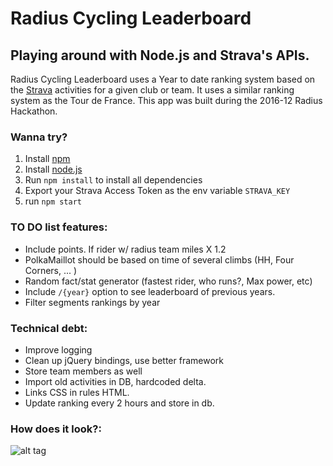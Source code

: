 # Radius Cycling Leaderboard

## Playing around with Node.js and Strava's APIs.

Radius Cycling Leaderboard uses a Year to date ranking system based on the [Strava](http://strava.com) activities for a given club or team. It uses a similar ranking system as the Tour de France. This app was built during the 2016-12 Radius Hackathon.

### Wanna try?
1. Install [npm](https://github.com/npm/npm)
1. Install [node.js](https://nodejs.org/en/)
1. Run `npm install` to install all dependencies
1. Export your Strava Access Token as the env variable `STRAVA_KEY`
1. run `npm start`

### TO DO list features:
- Include points. If rider w/ radius team miles X 1.2
- PolkaMaillot should be based on time of several climbs (HH, Four Corners, ... )
- Random fact/stat generator (fastest rider, who runs?, Max power, etc)
- Include `/{year}` option to see leaderboard of previous years.
- Filter segments rankings by year

### Technical debt:
- Improve logging
- Clean up jQuery bindings, use better framework
- Store team members as well
- Import old activities in DB, hardcoded delta.
- Links CSS in rules HTML.
- Update ranking every 2 hours and store in db.

### How does it look?:
![alt tag](https://gitlab.com/jvanhorenbeke/radius-cycling/raw/master/screenshot.png)
